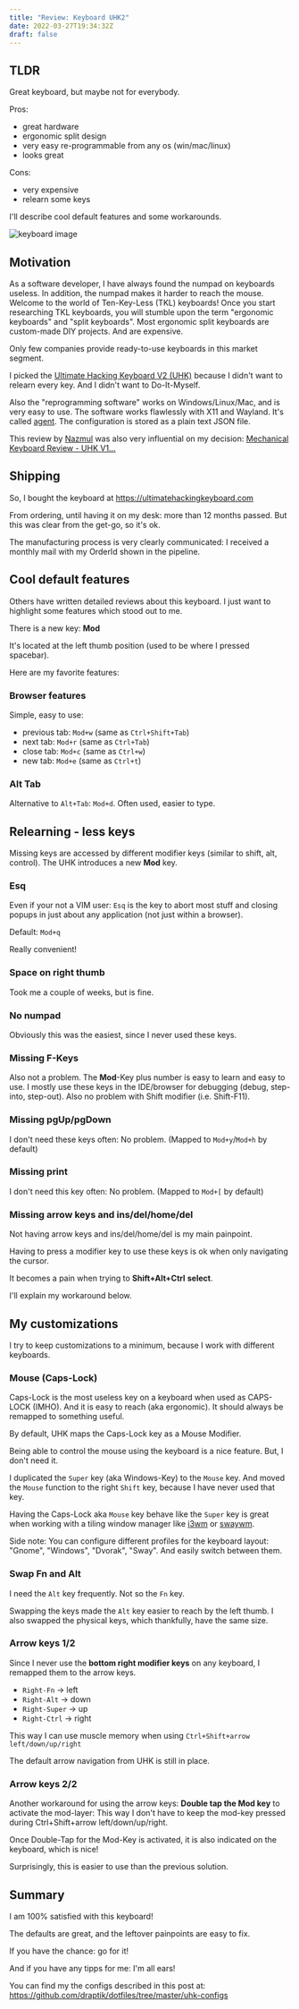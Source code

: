 ```yaml
---
title: "Review: Keyboard UHK2"
date: 2022-03-27T19:34:32Z
draft: false
---
```


## TLDR

Great keyboard, but maybe not for everybody.

Pros:

- great hardware
- ergonomic split design
- very easy re-programmable from any os (win/mac/linux)
- looks great

Cons:

- very expensive
- relearn some keys

I'll describe cool default features and some workarounds.

![keyboard image](/images/posts/uhk2-review/uhk.jpg)

## Motivation

As a software developer, I have always found the numpad on keyboards useless.
In addition, the numpad makes it harder to reach the mouse.
Welcome to the world of Ten-Key-Less (TKL) keyboards!
Once you start researching TKL keyboards, you will stumble upon the term "ergonomic keyboards" and
"split keyboards".
Most ergonomic split keyboards are custom-made DIY projects. And are expensive.

Only few companies provide ready-to-use keyboards in this market segment.

I picked the [Ultimate Hacking Keyboard V2 (UHK)](https://ultimatehackingkeyboard.com/) because 
I didn't want to relearn every key. And I didn't want to Do-It-Myself.

Also the "reprogramming software" works on Windows/Linux/Mac, and is
very easy to use. The software works flawlessly with X11 and
Wayland. It's called
[agent](https://github.com/UltimateHackingKeyboard/agent). The
configuration is stored as a plain text JSON file.

This review by [Nazmul](https://developerlife.com/about-me/) was also very influential on my decision: 
[Mechanical Keyboard Review - UHK V1...](https://developerlife.com/2021/03/09/mechanical-keyboard-review/)

## Shipping

So, I bought the keyboard at https://ultimatehackingkeyboard.com

From ordering, until having it on my desk: more than 12 months
passed. But this was clear from the get-go, so it's ok.

The manufacturing process is very clearly communicated: I received a monthly mail with my OrderId shown in the pipeline.

## Cool default features

Others have written detailed reviews about this keyboard. I just want to highlight some features which stood out to me.

There is a new key: **Mod**

It's located at the left thumb position (used to be where I pressed spacebar).

Here are my favorite features:

### Browser features

Simple, easy to use:

- previous tab: `Mod+w` (same as `Ctrl+Shift+Tab`)
- next tab: `Mod+r` (same as `Ctrl+Tab`)
- close tab: `Mod+c` (same as `Ctrl+w`)
- new tab: `Mod+e` (same as `Ctrl+t`)

### Alt Tab

Alternative to `Alt+Tab`: `Mod+d`. Often used, easier to type.

## Relearning - less keys

Missing keys are accessed by different modifier keys (similar to shift, alt, control).
The UHK introduces a new **Mod** key.

### Esq

Even if your not a VIM user: `Esq` is the key to abort most stuff and closing popups in just about any
application (not just within a browser).

Default: `Mod+q`

Really convenient!

### Space on right thumb

Took me a couple of weeks, but is fine.

### No numpad

Obviously this was the easiest, since I never used these keys.

### Missing F-Keys

Also not a problem. The **Mod**-Key plus number is easy to learn and easy to use.
I mostly use these keys in the IDE/browser for debugging (debug, step-into, step-out).
Also no problem with Shift modifier (i.e. Shift-F11).

### Missing pgUp/pgDown

I don't need these keys often: No problem. (Mapped to `Mod+y`/`Mod+h` by default)

### Missing print

I don't need this key often: No problem. (Mapped to `Mod+[` by default)

### Missing arrow keys and ins/del/home/del

Not having arrow keys and ins/del/home/del is my main painpoint.

Having to press a modifier key to use these keys is ok when only navigating the cursor.

It becomes a pain when trying to **Shift+Alt+Ctrl** **select**.

I'll explain my workaround below.

## My customizations

I try to keep customizations to a minimum, because I work with different keyboards.

### Mouse (Caps-Lock)

Caps-Lock is the most useless key on a keyboard when used as CAPS-LOCK (IMHO).
And it is easy to reach (aka ergonomic). 
It should always be remapped to something useful.

By default, UHK maps the Caps-Lock key as a Mouse Modifier.

Being able to control the mouse using the keyboard is a nice feature.
But, I don't need it.

I duplicated the `Super` key (aka Windows-Key) to the `Mouse` key.
And moved the `Mouse` function to the right `Shift` key, because I have never used that key.

Having the Caps-Lock aka `Mouse` key behave like the `Super` key is great when working with a tiling
window manager like [i3wm](https://i3wm.org/) or [swaywm](https://swaywm.org/).

Side note: You can configure different profiles for the keyboard layout: "Gnome", "Windows", "Dvorak", "Sway". 
And easily switch between them.

### Swap Fn and Alt

I need the `Alt` key frequently. Not so the `Fn` key.

Swapping the keys  made the `Alt` key easier to reach by the left thumb. 
I also swapped the physical keys, which thankfully, have the same size.


### Arrow keys 1/2

Since I never use the **bottom right modifier keys** on any keyboard, I remapped them to the arrow keys.

- `Right-Fn` -> left
- `Right-Alt` -> down
- `Right-Super` -> up
- `Right-Ctrl` -> right

This way I can use muscle memory when using `Ctrl+Shift+arrow left/down/up/right`

The default arrow navigation from UHK is still in place.

### Arrow keys 2/2

Another workaround for using the arrow keys: **Double tap the Mod key** to activate the mod-layer: This
way I don't have to keep the mod-key pressed during Ctrl+Shift+arrow left/down/up/right.

Once Double-Tap for the Mod-Key is activated, it is also indicated on the keyboard, which is nice!

Surprisingly, this is easier to use than the previous solution.

## Summary

I am 100% satisfied with this keyboard!

The defaults are great, and the leftover painpoints are easy to fix.

If you have the chance: go for it!

And if you have any tipps for me: I'm all ears!

You can find my the configs described in this post at:
https://github.com/draptik/dotfiles/tree/master/uhk-configs

